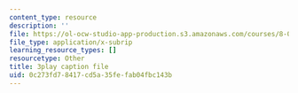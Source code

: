 ```yaml
---
content_type: resource
description: ''
file: https://ol-ocw-studio-app-production.s3.amazonaws.com/courses/8-01sc-classical-mechanics-fall-2016/0c273fd78417cd5a35fefab04fbc143b_83NmtaE7fEk.srt
file_type: application/x-subrip
learning_resource_types: []
resourcetype: Other
title: 3play caption file
uid: 0c273fd7-8417-cd5a-35fe-fab04fbc143b
---
```

